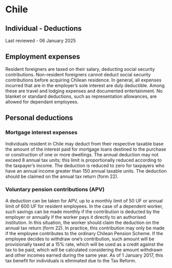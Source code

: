 # Chile
## Individual - Deductions
Last reviewed - 06 January 2025
## Employment expenses
Resident foreigners are taxed on their salary, deducting social security contributions. Non-resident foreigners cannot deduct social security contributions before acquiring Chilean residence.
In general, all expenses incurred that are in the employer’s sole interest are duly deductible. Among these are travel and lodging expenses and documented entertainment. No blanket or standard deductions, such as representation allowances, are allowed for dependant employees.
## Personal deductions
### Mortgage interest expenses
Individuals resident in Chile may deduct from their respective taxable base the amount of the interest paid for mortgage loans destined to the purchase or construction of one or more dwellings. The annual deduction may not exceed 8 annual tax units; this limit is proportionally reduced according to the taxpayer’s income. The deduction is reduced to zero for taxpayers who have an annual income greater than 150 annual taxable units. The deduction should be claimed on the annual tax return (form 22).
### Voluntary pension contributions (APV)
A deduction can be taken for APV, up to a monthly limit of 50 UF or annual limit of 600 UF for resident employees. In the case of a dependent worker, such savings can be made monthly if the contribution is deducted by the employer or annually if the worker pays it directly to an authorised institution. In this situation, the worker should claim the deduction on the annual tax return (form 22). In practice, this contribution may only be made if the employee contributes to the ordinary Chilean Pension Scheme.
If the employee decides to withdraw one’s contribution, such amount will be provisionally taxed at a 15% rate, which will be used as a credit against the tax to be paid, which will be calculated considering the amount withdrawn and other incomes earned during the same year.
As of 1 January 2017, this tax benefit for individuals is eliminated due to the Tax Reform.
